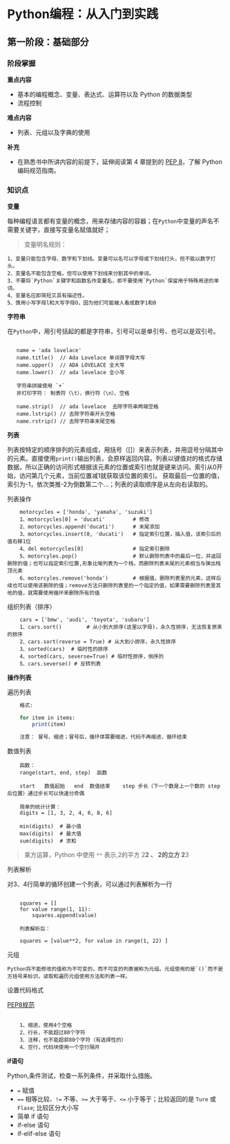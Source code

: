 # Python编程：从入门到实践

## 第一阶段：基础部分

### 阶段掌握

**重点内容**
* 基本的编程概念、变量、表达式、运算符以及 Python 的数据类型
* 流程控制

**难点内容**
* 列表、元组以及字典的使用

**补充**
* 在熟悉书中所讲内容的前提下，延伸阅读第 4 章提到的 [PEP 8](https://www.python.org/dev/peps/pep-0008/)，了解 Python 编码规范指南。

### 知识点

**变量**

每种编程语言都有变量的概念，用来存储内容的容器；在`Python`中变量的声名不需要关键字，直接写变量名赋值就好；

> 变量明名规则：

    1、变量只能包含字母、数字和下划线。变量可以名可以字母或下划线打头，但不能以数字打头。
    2、变量名不能包含空格，但可以使用下划线来分割其中的单词。
    3、不要将`Python`关键字和函数名作变量名，即不要使用`Python`保留用于特殊用途的单词。
    4、变量名应即简短又具有描述性。
    5、慎用小写字母l和大写字母O，因为他们可能被人看成数字1和0

**字符串**

在`Python`中，用引号括起的都是字符串，引号可以是单引号、也可以是双引号。

```字符串相关使用

   name = 'ada lovelace'
   name.title()  // Ada Lovelace 单词首字母大写
   name.upper()  // ADA LOVELACE 全大写
   name.lower()  // ada lovelace 全小写

   字符串拼接使用 `+`
   非打印字符： 制表符（\t）、换行符（\n）、空格

   name.strip()  // ada lovelace  去除字符串两端空格
   name.lstrip() // 去除字符串开头空格
   name.rstrip() // 去除字符串末尾空格  
```

**列表**

列表按特定的顺序排列的元素组成，用括号（[]）来表示列表，并用逗号分隔其中的元素。直接使用`print()`输出列表，会原样返回内容。列表以键值对的格式存储数据，所以正确的访问形式根据该元素的位置或索引也就是键来访问。索引从0开始，访问第几个元素，当前位置减1就获取该位置的索引。
获取最后一位置的值，索引为-1，依次类推-2为倒数第二个...；列表的读取顺序是从左向右读取的。

列表操作
```列表相关操作
    motorcycles = ['honda', 'yamaha', 'suzuki']
    1、motorcycles[0] = 'ducati'         # 修改
    2、motorcycles.append('ducati')      # 末尾添加
    3、motorcycles.insert(0, 'ducati')   # 指定索引位置，插入值，该索引后的值右移1位
    4、del motorcycles[0]                # 指定索引删除
    5、motorcyles.pop()                  # 默认删除列表中的最后一位，并返回删除的值；也可以指定索引位置,形象比喻列表为一个栈，而删除列表末尾的元素相当与弹出栈顶元素
    6、motorcyles.remove('honda')        # 根据值，删除列表里的元素，这样后续也可以使用该删除的值；remove方法只删除列表里的一个指定的值，如果需要删除列表里其他的值，就需要使用循环来删除所有的值
```

组织列表（排序）

```
    cars = ['bmw', 'audi', 'toyota', 'subaru']
    1、cars.sort()        # 从小到大排序(这里以字母)，永久性排序，无法恢复原来的排序
    2、cars.sort(reverse = True) # 从大到小排序，永久性排序
    3、sorted(cars)  # 临时性的排序
    4、sorted(cars, severse=True) # 临时性排序，倒序的
    5、cars.severse() # 反转列表
```

**操作列表**

遍历列表

```for
    格式:

    for item in items:
        print(item)

    注意： 冒号、缩进；冒号后，循环体需要缩进，代码不再缩进，循环结束

```

数值列表

```range
    函数：
    range(start, end, step)  函数

    start   数值起始   end  数值结束    step 步长（下一个数是上一个数的 step 后位置）通过步长可以快速分奇偶

    简单的统计计算：
    digits = [1, 3, 2, 4, 6, 8, 6]

    min(digits)  # 最小值
    max(digits)  # 最大值
    sum(digits)  # 求和
```

> 乘方运算，Python 中使用 `**` 表示,2的平方 2**2 、 2的立方 2**3

列表解析

对3、4行简单的循环创建一个列表，可以通过列表解析为一行

```列表解析

    squares = []
    for value range(1, 11):
        squares.append(value)

    列表解析后：

    squares = [value**2, for value in range(1, 22) ]
```

元组

```
Python将不能修改的值称为不可变的，而不可变的列表被称为元组。元组使用的是`()`而不是方括号来标识。读取和遍历元组使用方法和列表一样。
```

设置代码格式

[PEP8规范](https://www.python.org/dev/peps/pep-0008/)

```PEP8规范

    1、缩进，使用4个空格
    2、行长，不能超过80个字符
    3、注释，也不能超郭80个字符（有选择性的）
    4、空行，代码块使用一个空行隔开

```


**if语句**

Python,条件测试，检查一系列条件，并采取什么措施。

* `=` 赋值
* `==` 相等比较、`!=` 不等、`>=` 大于等于、`<=` 小于等于；比较返回的是 `Ture` 或 `Flase`; 比较区分大小写
* 简单 if 语句
* if-else 语句
* if-elif-else 语句

















